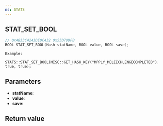 ```yaml
---
ns: STATS
---
```

## STAT_SET_BOOL

```c
// 0x4B33C4243DE0C432 0x55D79DFB
BOOL STAT_SET_BOOL(Hash statName, BOOL value, BOOL save);
```

```
Example:
 STATS::STAT_SET_BOOL(MISC::GET_HASH_KEY("MPPLY_MELEECHLENGECOMPLETED"), true, true);
```

## Parameters
* **statName**: 
* **value**: 
* **save**: 

## Return value
